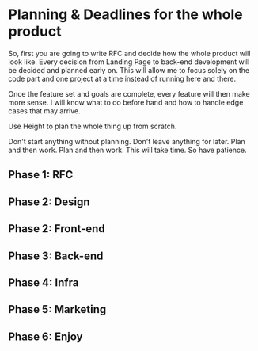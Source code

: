 # Planning & Deadlines for the whole product

So, first you are going to write RFC and decide how the whole product will look like. Every decision from Landing Page to back-end development will be decided and planned early on.
This will allow me to focus solely on the code part and one project at a time instead of running here and there.

Once the feature set and goals are complete, every feature will then make more sense. I will know what to do before hand and how to handle edge cases that may arrive.

Use Height to plan the whole thing up from scratch.

Don't start anything without planning. Don't leave anything for later. Plan and then work. Plan and then work. This will take time. So have patience.

## Phase 1: RFC 

## Phase 2: Design

## Phase 2: Front-end

## Phase 3: Back-end

## Phase 4: Infra

## Phase 5: Marketing

## Phase 6: Enjoy